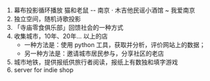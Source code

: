 1. 幕布投影循环播放 猫和老鼠 -- 南京 · 木吉他民谣小酒馆 ~ 我爱南京
2. 独立空间，随机诗歌投影
3. 「寺庙零食俱乐部」回馈社会的一种方式
4. 收集城市，10年、20年... 以上的店
    * 一种方法是：使用 python 工具，获取并分析，评价网站上的数据；
    * 另一种方法是：邀请城市居民参与，分享社区的老店
6. 城市地铁，提供报纸供旅行者阅读，报纸上有数独和填字游戏
7. server for indie shop
